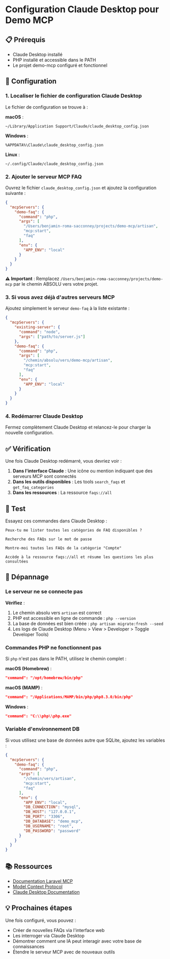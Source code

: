 # Configuration Claude Desktop pour Demo MCP

## 📋 Prérequis

- Claude Desktop installé
- PHP installé et accessible dans le PATH
- Le projet demo-mcp configuré et fonctionnel

## 🔧 Configuration

### 1. Localiser le fichier de configuration Claude Desktop

Le fichier de configuration se trouve à :

**macOS** :
```
~/Library/Application Support/Claude/claude_desktop_config.json
```

**Windows** :
```
%APPDATA%\Claude\claude_desktop_config.json
```

**Linux** :
```
~/.config/Claude/claude_desktop_config.json
```

### 2. Ajouter le serveur MCP FAQ

Ouvrez le fichier `claude_desktop_config.json` et ajoutez la configuration suivante :

```json
{
  "mcpServers": {
    "demo-faq": {
      "command": "php",
      "args": [
        "/Users/benjamin-roma-sacconney/projects/demo-mcp/artisan",
        "mcp:start",
        "faq"
      ],
      "env": {
        "APP_ENV": "local"
      }
    }
  }
}
```

**⚠️ Important** : Remplacez `/Users/benjamin-roma-sacconney/projects/demo-mcp` par le chemin ABSOLU vers votre projet.

### 3. Si vous avez déjà d'autres serveurs MCP

Ajoutez simplement le serveur `demo-faq` à la liste existante :

```json
{
  "mcpServers": {
    "existing-server": {
      "command": "node",
      "args": ["path/to/server.js"]
    },
    "demo-faq": {
      "command": "php",
      "args": [
        "/chemin/absolu/vers/demo-mcp/artisan",
        "mcp:start",
        "faq"
      ],
      "env": {
        "APP_ENV": "local"
      }
    }
  }
}
```

### 4. Redémarrer Claude Desktop

Fermez complètement Claude Desktop et relancez-le pour charger la nouvelle configuration.

## ✅ Vérification

Une fois Claude Desktop redémarré, vous devriez voir :

1. **Dans l'interface Claude** : Une icône ou mention indiquant que des serveurs MCP sont connectés
2. **Dans les outils disponibles** : Les tools `search_faqs` et `get_faq_categories`
3. **Dans les ressources** : La ressource `faqs://all`

## 🧪 Test

Essayez ces commandes dans Claude Desktop :

```
Peux-tu me lister toutes les catégories de FAQ disponibles ?
```

```
Recherche des FAQs sur le mot de passe
```

```
Montre-moi toutes les FAQs de la catégorie "Compte"
```

```
Accède à la ressource faqs://all et résume les questions les plus consultées
```

## 🐛 Dépannage

### Le serveur ne se connecte pas

**Vérifiez** :
1. Le chemin absolu vers `artisan` est correct
2. PHP est accessible en ligne de commande : `php --version`
3. La base de données est bien créée : `php artisan migrate:fresh --seed`
4. Les logs de Claude Desktop (Menu > View > Developer > Toggle Developer Tools)

### Commandes PHP ne fonctionnent pas

Si `php` n'est pas dans le PATH, utilisez le chemin complet :

**macOS (Homebrew)** :
```json
"command": "/opt/homebrew/bin/php"
```

**macOS (MAMP)** :
```json
"command": "/Applications/MAMP/bin/php/php8.3.0/bin/php"
```

**Windows** :
```json
"command": "C:\\php\\php.exe"
```

### Variable d'environnement DB

Si vous utilisez une base de données autre que SQLite, ajoutez les variables :

```json
{
  "mcpServers": {
    "demo-faq": {
      "command": "php",
      "args": [
        "/chemin/vers/artisan",
        "mcp:start",
        "faq"
      ],
      "env": {
        "APP_ENV": "local",
        "DB_CONNECTION": "mysql",
        "DB_HOST": "127.0.0.1",
        "DB_PORT": "3306",
        "DB_DATABASE": "demo_mcp",
        "DB_USERNAME": "root",
        "DB_PASSWORD": "password"
      }
    }
  }
}
```

## 📚 Ressources

- [Documentation Laravel MCP](https://laravel.com/docs/12.x/mcp)
- [Model Context Protocol](https://modelcontextprotocol.io/)
- [Claude Desktop Documentation](https://claude.ai/desktop)

## 💡 Prochaines étapes

Une fois configuré, vous pouvez :
- Créer de nouvelles FAQs via l'interface web
- Les interroger via Claude Desktop
- Démontrer comment une IA peut interagir avec votre base de connaissances
- Étendre le serveur MCP avec de nouveaux outils
